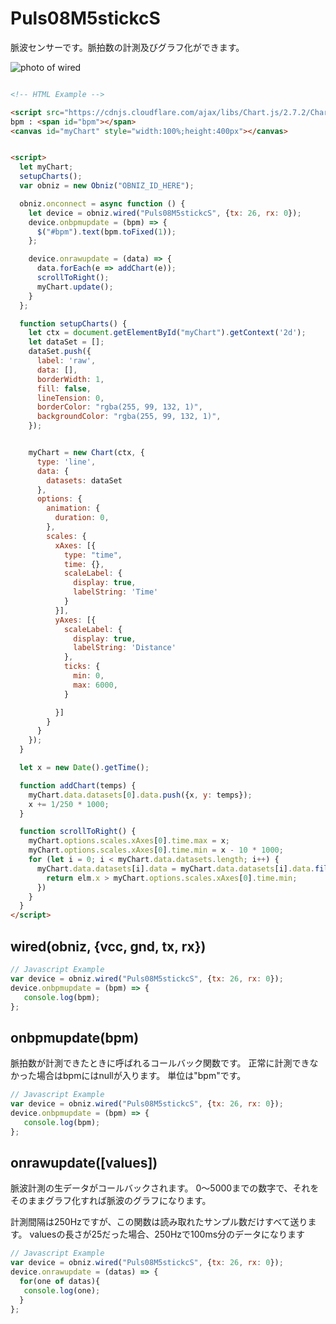 # Puls08M5stickcS

脈波センサーです。脈拍数の計測及びグラフ化ができます。

![photo of wired](./image.jpg)


```html

<!-- HTML Example -->

<script src="https://cdnjs.cloudflare.com/ajax/libs/Chart.js/2.7.2/Chart.min.js"></script>
bpm : <span id="bpm"></span>
<canvas id="myChart" style="width:100%;height:400px"></canvas>


<script>
  let myChart;
  setupCharts();
  var obniz = new Obniz("OBNIZ_ID_HERE");

  obniz.onconnect = async function () {
    let device = obniz.wired("Puls08M5stickcS", {tx: 26, rx: 0});
    device.onbpmupdate = (bpm) => {
      $("#bpm").text(bpm.toFixed(1));
    };

    device.onrawupdate = (data) => {
      data.forEach(e => addChart(e));
      scrollToRight();
      myChart.update();
    }
  };

  function setupCharts() {
    let ctx = document.getElementById("myChart").getContext('2d');
    let dataSet = [];
    dataSet.push({
      label: 'raw',
      data: [],
      borderWidth: 1,
      fill: false,
      lineTension: 0,
      borderColor: "rgba(255, 99, 132, 1)",
      backgroundColor: "rgba(255, 99, 132, 1)",
    });


    myChart = new Chart(ctx, {
      type: 'line',
      data: {
        datasets: dataSet
      },
      options: {
        animation: {
          duration: 0,
        },
        scales: {
          xAxes: [{
            type: "time",
            time: {},
            scaleLabel: {
              display: true,
              labelString: 'Time'
            }
          }],
          yAxes: [{
            scaleLabel: {
              display: true,
              labelString: 'Distance'
            },
            ticks: {
              min: 0,
              max: 6000,
            }

          }]
        }
      }
    });
  }

  let x = new Date().getTime();

  function addChart(temps) {
    myChart.data.datasets[0].data.push({x, y: temps});
    x += 1/250 * 1000;
  }

  function scrollToRight() {
    myChart.options.scales.xAxes[0].time.max = x;
    myChart.options.scales.xAxes[0].time.min = x - 10 * 1000;
    for (let i = 0; i < myChart.data.datasets.length; i++) {
      myChart.data.datasets[i].data = myChart.data.datasets[i].data.filter((elm) => {
        return elm.x > myChart.options.scales.xAxes[0].time.min;
      })
    }
  }
</script>
```

## wired(obniz, {vcc, gnd, tx, rx})

```javascript
// Javascript Example
var device = obniz.wired("Puls08M5stickcS", {tx: 26, rx: 0});
device.onbpmupdate = (bpm) => {
   console.log(bpm);
};
```

## onbpmupdate(bpm)
脈拍数が計測できたときに呼ばれるコールバック関数です。
正常に計測できなかった場合はbpmにはnullが入ります。
単位は"bpm"です。

```javascript
// Javascript Example
var device = obniz.wired("Puls08M5stickcS", {tx: 26, rx: 0});
device.onbpmupdate = (bpm) => {
   console.log(bpm);
};
```

## onrawupdate([values])
脈波計測の生データがコールバックされます。
0〜5000までの数字で、それをそのままグラフ化すれば脈波のグラフになります。

計測間隔は250Hzですが、この関数は読み取れたサンプル数だけすべて送ります。
valuesの長さが25だった場合、250Hzで100ms分のデータになります

```javascript
// Javascript Example
var device = obniz.wired("Puls08M5stickcS", {tx: 26, rx: 0});
device.onrawupdate = (datas) => {
  for(one of datas){
   console.log(one);
  }
};
    
```
    
   